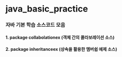 # java_basic_practice
### 자바 기본 학습 소스코드 모음
#### 1. package collabolationex (객체 간의 콜라보레이션 소스)
#### 2. package inheritanceex (상속을 활용한 멤버쉽 예제 소스)
